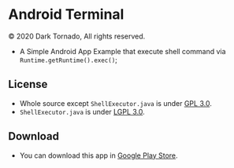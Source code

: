 # Android Terminal
© 2020 Dark Tornado, All rights reserved.
* A Simple Android App Example that execute shell command via `Runtime.getRuntime().exec()`; 

## License
* Whole source except `ShellExecutor.java` is under [GPL 3.0](https://github.com/DarkTornado/AndroidTerminal/blob/main/LICENSE).
* `ShellExecutor.java` is under [LGPL 3.0](https://www.gnu.org/licenses/lgpl-3.0.html).

## Download
* You can download this app in [Google Play Store](https://play.google.com/store/apps/details?id=com.darktornado.androidterminal).
